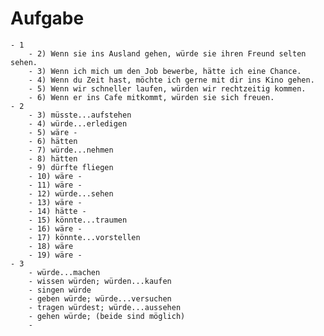 # Aufgabe
	- 1
		- 2) Wenn sie ins Ausland gehen, würde sie ihren Freund selten sehen.
		- 3) Wenn ich mich um den Job bewerbe, hätte ich eine Chance.
		- 4) Wenn du Zeit hast, möchte ich gerne mit dir ins Kino gehen.
		- 5) Wenn wir schneller laufen, würden wir rechtzeitig kommen.
		- 6) Wenn er ins Cafe mitkommt, würden sie sich freuen.
	- 2
		- 3) müsste...aufstehen
		- 4) würde...erledigen
		- 5) wäre -
		- 6) hätten
		- 7) würde...nehmen
		- 8) hätten
		- 9) dürfte fliegen
		- 10) wäre -
		- 11) wäre -
		- 12) würde...sehen
		- 13) wäre -
		- 14) hätte -
		- 15) könnte...traumen
		- 16) wäre -
		- 17) könnte...vorstellen
		- 18) wäre
		- 19) wäre -
	- 3
		- würde...machen
		- wissen würden; würden...kaufen
		- singen würde
		- geben würde; würde...versuchen
		- tragen würdest; würde...aussehen
		- gehen würde; (beide sind möglich)
		-